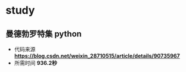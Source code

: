 # study
## 曼德勃罗特集 python
* 代码来源 **https://blog.csdn.net/weixin_28710515/article/details/90735967**
* 所需时间 **936.2秒**